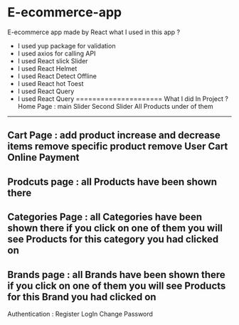 # E-ecommerce-app
E-ecommerce app made by React 
what I used in this app ? 
- I used yup package for validation 
- I used axios for calling API 
- I used React slick Slider  
- I used React Helmet 
- I used React Detect Offline
- I used React hot Toest
- I used React Query 
- I used React Query 
=====================
What I did In Project ?
Home Page : 
main Slider
Second Slider 
All Products under of them  

---
Cart Page : 
add product 
increase and decrease items
remove specific product
remove User Cart
Online Payment 
---
Prodcuts page : 
all Products have been shown there 
---
Categories Page :
all Categories have been shown there
if you click on one of them you will see Products for this category you had clicked on
---
Brands page : 
all Brands have been shown there
if you click on one of them you will see Products for this Brand you had clicked on
--- 
Authentication :
Register 
LogIn
Change Password 

